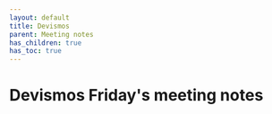 ```yaml
---
layout: default
title: Devismos
parent: Meeting notes
has_children: true
has_toc: true
---
```


# Devismos Friday's meeting notes